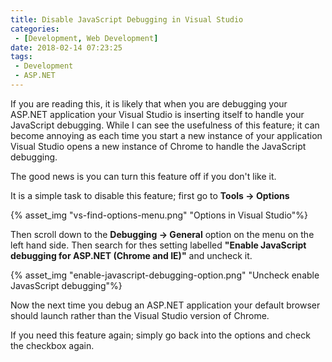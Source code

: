```yaml
---
title: Disable JavaScript Debugging in Visual Studio
categories:
 - [Development, Web Development]
date: 2018-02-14 07:23:25
tags:
 - Development
 - ASP.NET
---
```



If you are reading this, it is likely that when you are debugging your ASP.NET application your Visual Studio is inserting itself to handle your JavaScript debugging. While I can see the usefulness of this feature; it can become annoying as each time you start a new instance of your application Visual Studio opens a new instance of Chrome to handle the JavaScript debugging.
<!-- more --> 

The good news is you can turn this feature off if you don't like it.

It is a simple task to disable this feature; first go to **Tools -> Options**

{% asset_img "vs-find-options-menu.png" "Options in Visual Studio"%}

Then scroll down to the **Debugging -> General** option on the menu on the left hand side. Then search for thes setting labelled **"Enable JavaScript debugging for ASP.NET (Chrome and IE)"** and uncheck it.

{% asset_img "enable-javascript-debugging-option.png" "Uncheck enable JavasScript debugging"%}

Now the next time you debug an ASP.NET application your default browser should launch rather than the Visual Studio version of Chrome.

If you need this feature again; simply go back into the options and check the checkbox again.

